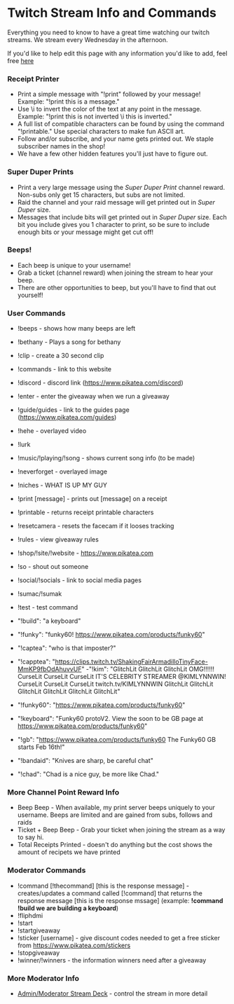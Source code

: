 # Twitch Stream Info and Commands
Everything you need to know to have a great time watching our twitch streams. We stream every Wednesday in the afternoon.

If you'd like to help edit this page with any information you'd like to add, feel free [here]()

### Receipt Printer

-   Print a simple message with "!print" followed by your message! Example: "!print this is a message."
-   Use \i to invert the color of the text at any point in the message. Example: "!print this is not inverted \i this is inverted."
-   A full list of compatible characters can be found by using the command "!printable." Use special characters to make fun ASCII art.
-   Follow and/or subscribe, and your name gets printed out. We staple subscriber names in the shop!
-   We have a few other hidden features you'll just have to figure out.

### Super Duper Prints

-   Print a very large message using the *Super Duper Print* channel reward. Non-subs only get 15 characters, but subs are not limited.
-   Raid the channel and your raid message will get printed out in *Super Duper* size.
-   Messages that include bits will get printed out in *Super Duper* size. Each bit you include gives you 1 character to print, so be sure to include enough bits or your message might get cut off!

### Beeps!

-   Each beep is unique to your username!
-   Grab a ticket (channel reward) when joining the stream to hear your beep.
-   There are other opportunities to beep, but you'll have to find that out yourself!

### User Commands
- !beeps - shows how many beeps are left
- !bethany - Plays a song for bethany
- !clip - create a 30 second clip
- !commands - link to this website
- !discord - discord link (https://www.pikatea.com/discord)
- !enter - enter the giveaway when we run a giveaway
- !guide/guides - link to the guides page (https://www.pikatea.com/guides)
- !hehe - overlayed video
- !lurk
- !music/!playing/!song - shows current song info (to be made)
- !neverforget - overlayed image
- !niches - WHAT IS UP MY GUY
- !print [message] - prints out [message] on a receipt
- !printable - returns receipt printable characters
- !resetcamera - resets the facecam if it looses tracking
- !rules - view giveaway rules
- !shop/!site/!website - https://www.pikatea.com
- !so - shout out someone
- !social/!socials - link to social media pages
- !sumac/!sumak
- !test - test command

- "!build": "a keyboard"
- "!funky": "funky60! https://www.pikatea.com/products/funky60"
- "!captea": "who is that imposter?"
- "!capptea": "https://clips.twitch.tv/ShakingFairArmadilloTinyFace-MmKP9fbOdAhuvvUF"
-"!kim": "GlitchLit GlitchLit GlitchLit OMG!!!!!! CurseLit CurseLit CurseLit IT'S CELEBRITY STREAMER @KIMLYNNWIN! CurseLit CurseLit CurseLit twitch.tv/KIMLYNNWIN GlitchLit GlitchLit GlitchLit GlitchLit GlitchLit GlitchLit"
- "!funky60": "https://www.pikatea.com/products/funky60"
- "!keyboard": "Funky60 protoV2. View the soon to be GB page at https://www.pikatea.com/products/funky60"
- "!gb": "https://www.pikatea.com/products/funky60 The Funky60 GB starts Feb 16th!"
- "!bandaid": "Knives are sharp, be careful chat"
- "!chad": "Chad is a nice guy, be more like Chad."

### More Channel Point Reward Info
- Beep Beep - When available, my print server beeps uniquely to your username. Beeps are limited and are gained from subs, follows and raids
- Ticket + Beep Beep - Grab your ticket when joining the stream as a way to say hi. 
- Total Receipts Printed - doesn't do anything but the cost shows the amount of recipets we have printed

### Moderator Commands
- !command [!thecommand] [this is the response message] - creates/updates a command called [!command] that returns the response message [this is the response mssage] (example: **!command !build we are building a keyboard**)
- !fliphdmi
- !start
- !startgiveaway
- !sticker [username] - give discount codes needed to get a free sticker from https://www.pikatea.com/stickers
- !stopgiveaway
- !winner/!winners - the information winners need after a giveaway

### More Moderator Info
- [Admin/Moderator Stream Deck](https://streamer.bot/deck/b9ce7223-0db6-4afa-861e-679f3738b27b) - control the stream in more detail